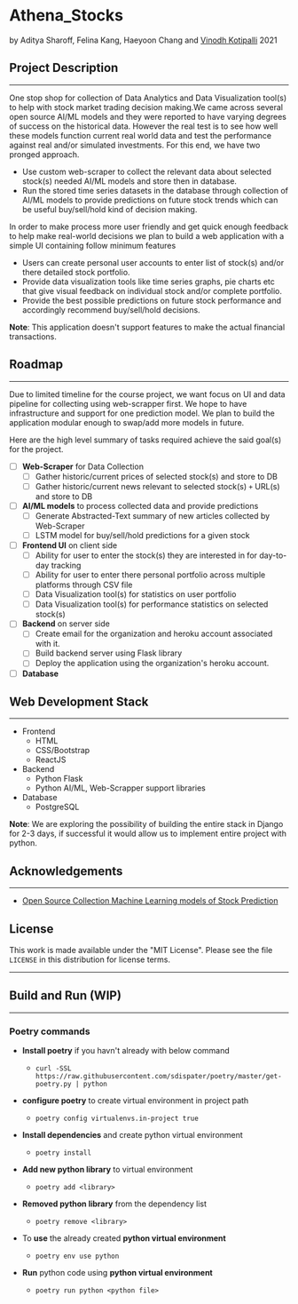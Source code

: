 # **Athena_Stocks**

by Aditya Sharoff, Felina Kang, Haeyoon Chang and [Vinodh Kotipalli](vkotipa2@pdx.edu) 2021


## **Project Description**
---
One stop shop for collection of Data Analytics and Data Visualization tool(s) to help with stock market trading decision making.We came across several open source AI/ML models and they were reported to have varying degrees of success on the historical data. However the real test is to see how well these models function current real world data and test the performance against real and/or simulated investments. For this end, we have two pronged approach.
  * Use custom web-scraper to collect the relevant data about selected stock(s) needed AI/ML models  and store then in database.
  * Run the stored time series datasets in the database through collection of AI/ML models to provide predictions on future stock trends which can be useful buy/sell/hold kind of decision making. 

In order to make process more user friendly and get quick enough feedback to help make real-world decisions we plan to build a web application with a simple UI containing follow minimum features
* Users can create personal user accounts to enter list of stock(s) and/or there detailed stock portfolio.
* Provide data visualization tools like time series graphs, pie charts etc that give visual feedback on individual stock and/or complete portfolio.
* Provide the best possible predictions on future stock performance and accordingly recommend buy/sell/hold decisions. 

**Note**: This application doesn't support features to make the actual financial transactions. 
## **Roadmap**
---
Due to limited timeline for the course project, we want focus on UI and data pipeline for collecting using web-scrapper first. We hope to have infrastructure and support for one prediction model. We plan to build the application modular enough to swap/add more models in future.

Here are the high level summary of tasks required achieve the said goal(s) for the project.  

- [ ] **Web-Scraper** for Data Collection
  - [ ] Gather historic/current prices of selected stock(s) and store to DB
  - [ ] Gather historic/current news relevant to selected stock(s) `+` URL(s) and store to DB
- [ ] **AI/ML models** to process collected data and provide predictions
  - [ ] Generate Abstracted-Text summary of new articles collected by Web-Scraper
  - [ ] LSTM model for buy/sell/hold predictions for a given stock
- [ ] **Frontend UI** on client side
  - [ ] Ability for user to enter the stock(s) they are interested in for day-to-day tracking 
  - [ ] Ability for user to enter there personal portfolio across multiple platforms through CSV file
  - [ ] Data Visualization tool(s) for statistics on user portfolio
  - [ ] Data Visualization tool(s) for performance statistics on selected stock(s)
- [ ] **Backend** on server side
  - [ ] Create email for the organization and heroku account associated with it.
  - [ ] Build backend server using Flask library
  - [ ] Deploy the application using the organization's heroku account. 
- [ ] **Database**

## **Web Development Stack**
---
* Frontend
  * HTML
  * CSS/Bootstrap
  * ReactJS
* Backend
  * Python Flask
  * Python AI/ML, Web-Scrapper support libraries
* Database
  * PostgreSQL

**Note**: We are exploring the possibility of building the entire stack in Django for 2-3 days, if successful it would allow us to implement entire project with python. 
## **Acknowledgements**
---
* [Open Source Collection Machine Learning models of Stock Prediction](https://awesomeopensource.com/project/huseinzol05/Stock-Prediction-Models)

## **License**

This work is made available under the "MIT License". Please
see the file `LICENSE` in this distribution for license
terms.

---
## Build and Run (WIP)
---
### **Poetry commands**
* **Install poetry** if you havn't already with below command
    - `curl -SSL https://raw.githubusercontent.com/sdispater/poetry/master/get-poetry.py | python`

* **configure poetry** to create virtual environment in project path
    - `poetry config virtualenvs.in-project true`

* **Install dependencies** and create python virtual environment 
    - `poetry install`

* **Add new python library** to virtual environment 
    - `poetry add <library>`

- **Removed python library** from the dependency list
    - `poetry remove <library>`
  
- To **use** the already created **python virtual environment** 
    - `poetry env use python`

- **Run** python code  using **python virtual environment** 
    - `poetry run python <python file>`

